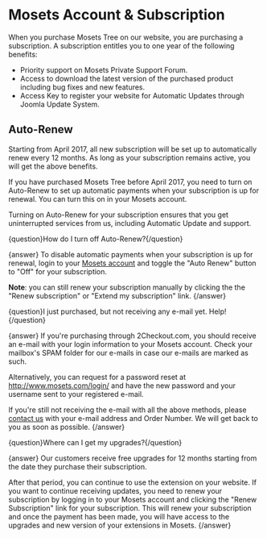 # Mosets Account & Subscription

When you purchase Mosets Tree on our website, you are purchasing a subscription. A subscription entitles you to one year of the following benefits:

- Priority support on Mosets Private Support Forum.
- Access to download the latest version of the purchased product including bug fixes and new features.
- Access Key to register your website for Automatic Updates through Joomla Update System.

## Auto-Renew
Starting from April 2017, all new subscription will be set up to automatically renew every 12 months. As long as your subscription remains active, you will get the above benefits.

If you have purchased Mosets Tree before April 2017, you need to turn on Auto-Renew to set up automatic payments when your subscription is up for renewal. You can turn this on in your Mosets account.

Turning on Auto-Renew for your subscription ensures that you get uninterrupted services from us, including Automatic Update and support. 

{question}How do I turn off Auto-Renew?{/question}

{answer}
To disable automatic payments when your subscription is up for renewal, login to your <a href="https://www.mosets.com/login/">Mosets account</a> and toggle the "Auto Renew" button to "Off" for your subscription.

**Note**: you can still renew your subscription manually by clicking the the "Renew subscription" or "Extend my subscription" link.
{/answer}

{question}I just purchased, but not receiving any e-mail yet. Help!{/question}

{answer}
If you're purchasing through 2Checkout.com, you should receive an e-mail with your login information to your Mosets account. Check your mailbox's SPAM folder for our e-mails in case our e-mails are marked as such.

Alternatively, you can request for a password reset at http://www.mosets.com/login/ and have the new password and your username sent to your registered e-mail.

If you're still not receiving the e-mail with all the above methods, please [contact us](https://www.mosets.com/contact/) with your e-mail address and Order Number. We will get back to you as soon as possible.
{/answer}

{question}Where can I get my upgrades?{/question}

{answer}
Our customers receive free upgrades for 12 months starting from the date they purchase their subscription.

After that period, you can continue to use the extension on your website. If you want to continue receiving updates, you need to renew your subscription by logging in to your Mosets account and clicking the "Renew Subscription" link for your subscription. This will renew your subscription and once the payment has been made, you will have access to the upgrades and new version of your extensions in Mosets.
{/answer}

